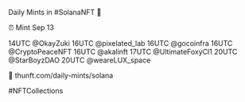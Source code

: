 Daily Mints in #SolanaNFT 🚀

⏰ Mint Sep 13

14UTC @OkayZuki
16UTC @pixelated_lab
16UTC @gocoinfra
16UTC @CryptoPeaceNFT
16UTC @akalinft
17UTC @UltimateFoxyCl1
20UTC @StarBoyzDAO
20UTC @weareLUX_space

🔗 thunft.com/daily-mints/solana

#NFTCollections